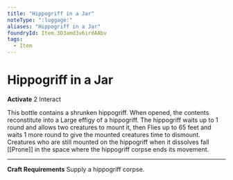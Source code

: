 ```yaml
---
title: "Hippogriff in a Jar"
noteType: ":luggage:"
aliases: "Hippogriff in a Jar"
foundryId: Item.3D3amd3v6irdAAbv
tags:
  - Item
---
```


# Hippogriff in a Jar

**Activate** 2 Interact

This bottle contains a shrunken hippogriff. When opened, the contents reconstitute into a Large effigy of a hippogriff. The hippogriff waits up to 1 round and allows two creatures to mount it, then Flies up to 65 feet and waits 1 more round to give the mounted creatures time to dismount. Creatures who are still mounted on the hippogriff when it dissolves fall [[Prone]] in the space where the hippogriff corpse ends its movement.

* * *

**Craft Requirements** Supply a hippogriff corpse.
